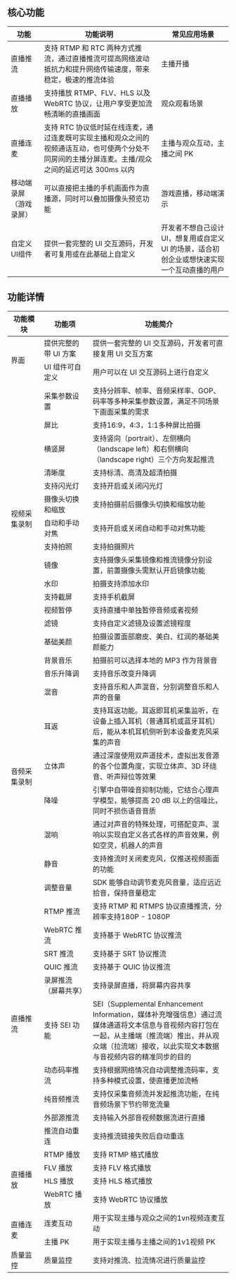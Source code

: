 ## 核心功能

<table>
<thead>
<tr>
<th width=15%>功能</th>
<th>功能说明</th>
<th>常见应用场景</th>
</tr>
</thead>
<tbody><tr>
<td>直播推流</td>
<td>支持 RTMP 和 RTC 两种方式推流，通过直播推流可提高网络波动抵抗力和提升网络传输速度，带来稳定，极速的推流体验</td>
<td>主播开播</td>
</tr>
<tr>
<td>直播播放</td>
<td>支持播放 RTMP、FLV、HLS 以及 WebRTC 协议，让用户享受更加流畅清晰的直播画面</td>
<td>观众观看场景</td>
</tr>
<tr>
<td>直播连麦</td>
<td>支持 RTC 协议低时延在线连⻨，通过连⻨既可实现主播和观众之间的视频通话互动，也可使两个分处不同房间的主播分屏连⻨。主播/观众之间的延迟可达 300ms 以内</td>
<td>主播与观众互动，主播之间 PK</td>
</tr>
<tr>
<td>移动端录屏<br>（游戏录屏）</td>
<td>可以直接把主播的手机画面作为直播源，同时可以叠加摄像头预览功能</td>
<td>游戏直播，移动端演示</td>
</tr>
<tr>
<td>自定义 UI组件</td>
<td>提供一套完整的 UI 交互源码，开发者可复用或在此基础上自定义</td>
<td>开发者不想自己设计 UI，想复用或自定义 UI 的场景，适合初创企业或想快速实现一个互动直播的用户</td>
</tr>
</tbody></table>

## 功能详情
<table>
<thead>
<tr>
<th width=15%>功能模块</th>
<th width=22%>功能项</th>
<th>功能简介</th>
</tr>
</thead>
<tbody><tr>
<td rowspan=2>界面</td>
<td>提供完整的带 UI 方案</td>
<td>提供一套完整的 UI 交互源码，开发者可直接复用 UI 交互方案</td>
</tr>
<tr>
<td>UI 组件可自定义</td>
<td>用户可以在 UI 交互源码上进行自定义</td>
</tr>
<tr>
<td rowspan=14>视频采集录制</td>
<td>采集参数设置</td>
<td>支持分辨率、帧率、音频采样率、GOP、码率等多种采集参数设置，满足不同场景下画面采集的需求</td>
</tr>
<tr>
<td>屏比</td>
<td>支持16:9，4:3，1:1多种屏比拍摄</td>
</tr>
<tr>
<td>横竖屏</td>
<td>支持竖向（portrait）、左侧横向（landscape left）和右侧横向（landscape right）三个方向发起推流</td>
</tr>
<tr>
<td>清晰度</td>
<td>支持标清、高清及超清拍摄</td>
</tr>
<tr>
<td>支持闪光灯</td>
<td>支持开启或关闭闪光灯</td>
</tr>
<tr>
<td>摄像头切换和缩放</td>
<td>支持拍摄前后摄像头切换和缩放功能</td>
</tr>
<tr>
<td>自动和手动对焦</td>
<td>支持开启或关闭自动和手动对焦功能</td>
</tr>
<tr>
<td>支持拍照</td>
<td>支持拍摄照片</td>
</tr>
<tr>
<td>镜像</td>
<td>支持摄像头采集镜像和推流镜像分别设置，前置摄像头需默认开启镜像功能</td>
</tr>
<tr>
<td>水印</td>
<td>拍摄支持添加水印</td>
</tr>
<tr>
<td>支持截屏</td>
<td>支持手机截屏</td>
</tr>
<tr>
<td>视频暂停</td>
<td>支持直播中单独暂停音频或者视频</td>
</tr>
<tr>
<td>滤镜</td>
<td>支持自定义滤镜及设置滤镜程度</td>
</tr>
<tr>
<td>基础美颜</td>
<td>拍摄设置面部磨皮、美白、红润的基础美颜能力</td>
</tr>
<tr>
<td rowspan=9>音频采集录制</td>
<td>背景音乐</td>
<td>拍摄前可以选择本地的 MP3 作为背景音</td>
</tr>
<tr>
<td>音乐升降调</td>
<td>支持音乐改变升降调</td>
</tr>
<tr>
<td>混音</td>
<td>支持音乐和人声混音，分别调整音乐和人声的音量</td>
</tr>
<tr>
<td>耳返</td>
<td>支持耳返功能。耳返即耳机采集监听，在设备上插入耳机（普通耳机或蓝牙耳机）后，能从本机耳机侧听到本设备麦克风采集的声音</td>
</tr>
<tr>
<td>立体声</td>
<td>通过深度使用双声道技术，虚拟出发音源的各个位置角度，实现立体声、3D 环绕音、听声辩位等效果</td>
</tr>
<tr>
<td>降噪</td>
<td>引擎中自带噪音抑制功能，它结合心理声学模型，能够提高 20 dB 以上的信噪比，同时不损伤语音音质</td>
</tr>
<tr>
<td>混响</td>
<td>通过对声音的特殊处理，可搭配变声、混响以实现自定义各式各样的声音效果，例如空灵，机器人的声音</td>
</tr>
<tr>
<td>静音</td>
<td>支持推流时关闭麦克风，仅推送视频画面的功能</td>
</tr>
<tr>
<td>调整音量</td>
<td>SDK 能够自动调节麦克风音量，适应远近拾音，保持音量稳定</td>
</tr>
<tr>
<td rowspan=10>直播推流</td>
<td>RTMP 推流</td>
<td>支持 RTMP 和 RTMPS 协议直播推流，分辨率支持180P - 1080P</td>
</tr>
<tr>
<td>WebRTC 推流</td>
<td>支持基于 WebRTC 协议推流</td>
</tr>
<tr>
<td>SRT 推流</td>
<td>支持基于 SRT 协议推流</td>
</tr>
<tr>
<td>QUIC 推流</td>
<td>支持基于 QUIC 协议推流</td>
</tr>
<tr>
<td>录屏推流（屏幕共享）</td>
<td>支持录屏直播，将屏幕内容共享</td>
</tr>
<tr>
<td>支持 SEI 功能</td>
<td>SEI（Supplemental Enhancement Information，媒体补充增强信息）通过流媒体通道将文本信息与音视频内容打包在一起，从主播端（推流端）推出，并从观众端（拉流端）接收，以此实现文本数据与音视频内容的精准同步的目的</td>
</tr>
<tr>
<td>动态码率推流</td>
<td>支持根据网络情况自动调整推流码率，支持多种模式设置，使直播更加流畅</td>
</tr>
<tr>
<td>纯音频推流</td>
<td>支持仅采集音频流并发起推流功能，在纯音频场景下节约带宽流量</td>
</tr>
<tr>
<td>外部源推流</td>
<td>支持输入外部音视频数据流进行直播</td>
</tr>
<tr>
<td>推流自动重连</td>
<td>支持推流链接失败后自动重连</td>
</tr>
<tr>
<td rowspan=4>直播播放</td>
<td>RTMP 播放</td>
<td>支持 RTMP 格式播放</td>
</tr>
<tr>
<td>FLV 播放</td>
<td>支持 FLV 格式播放</td>
</tr>
<tr>
<td>HLS 播放</td>
<td>支持 HLS 格式播放</td>
</tr>
<tr>
<td>WebRTC 播放</td>
<td>支持 WebRTC 协议播放</td>
</tr>
<tr>
<td rowspan=2>直播连麦</td>
<td>连麦互动</td>
<td>用于实现主播与观众之间的1vn视频连麦互动</td>
</tr>
<tr>
<td>主播 PK</td>
<td>用于实现主播与主播之间的1v1视频 PK</td>
</tr>
<tr>
<td>质量监控</td>
<td>质量监控</td>
<td>支持对推流、拉流情况进行质量监控</td>
</tr>
</tbody></table>
